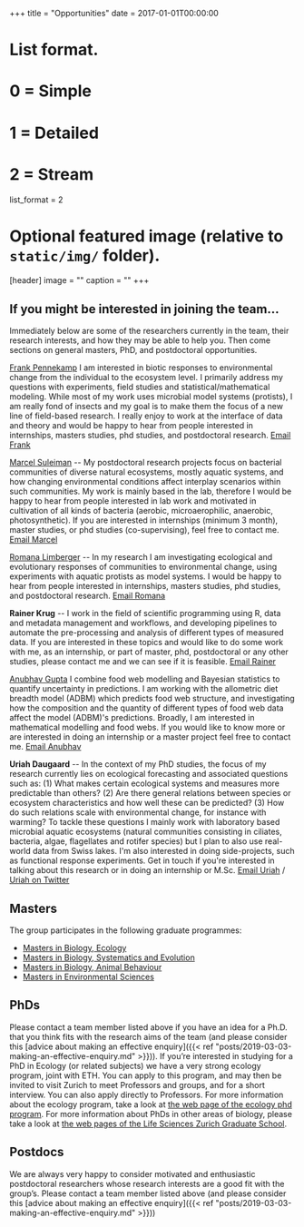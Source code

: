 +++
title = "Opportunities"
date = 2017-01-01T00:00:00

# List format.
#   0 = Simple
#   1 = Detailed
#   2 = Stream
list_format = 2

# Optional featured image (relative to `static/img/` folder).
[header]
image = ""
caption = ""
+++


## If you might be interested in joining the team...

Immediately below are some of the researchers currently in the team, their research interests, and how they may be able to help you. Then come sections on general masters, PhD, and postdoctoral opportunities.

[Frank Pennekamp](https://frank-pennekamp.info)  I am interested in biotic responses to environmental change from the individual to the ecosystem level. I primarily address my questions with experiments, field studies and statistical/mathematical modeling. While most of my work uses microbial model systems (protists), I am really fond of insects and my goal is to make them the focus of a new line of field-based research. I really enjoy to work at the interface of data and theory and would be happy to hear from people interested in internships, masters studies, phd studies, and postdoctoral research.  [Email Frank](mailto:frank.pennekamp@ieu.uzh.ch)

[Marcel Suleiman](https://www.ieu.uzh.ch/en/staff/member/suleiman_marcel.html) --  My postdoctoral research projects focus on bacterial communities of diverse natural ecosystems, mostly aquatic systems, and how changing environmental conditions affect interplay scenarios within such communities. My work is mainly based in the lab, therefore I would be happy to hear from people interested in lab work and motivated in cultivation of all kinds of bacteria (aerobic, microaerophilic, anaerobic, photosynthetic). If you are interested in internships (minimum 3 month), master studies, or phd studies (co-supervising), feel free to contact me. [Email Marcel](mailto:marcel.suleiman@ieu.uzh.ch)

[Romana Limberger](https://www.uibk.ac.at/limno/personnel/limberger/) -- In my research I am investigating ecological and evolutionary responses of communities to environmental change, using experiments with aquatic protists as model systems. I would be happy to hear from people interested in internships, masters studies, phd studies, and postdoctoral research. [Email Romana](mailto:romana.limberger@uibk.ac.at)

**Rainer Krug** -- I work in the field of scientific programming using R, data and metadata management and workflows, and developing pipelines to automate the pre-processing and analysis of different types of measured data. If you are interested in these topics and would like to do some work with me, as an internship, or part of master, phd, postdoctoral or any other studies, please contact me and we can see if it is feasible. [Email Rainer](mailto:Rainer.Krug@ieu.uzh.ch)

[Anubhav Gupta](https://sites.google.com/view/anubhavgupta) I combine food web modelling and Bayesian statistics to quantify uncertainty in predictions. I am working with the allometric diet breadth model (ADBM) which predicts food web structure, and investigating how the composition and the quantity of different types of food web data affect the model (ADBM)'s predictions. Broadly, I am interested in mathematical modelling and food webs. If you would like to know more or are interested in doing an internship or a master project feel free to contact me. [Email Anubhav](mailto:anubhav.gupta@ieu.uzh.ch)

**Uriah Daugaard** -- In the context of my PhD studies, the focus of my
research currently lies on ecological forecasting and associated
questions such as: (1) What makes certain ecological systems and
measures more predictable than others? (2) Are there general relations
between species or ecosystem characteristics and how well these can be
predicted? (3) How do such relations scale with environmental change,
for instance with warming? To tackle these questions I mainly work with
laboratory based microbial aquatic ecosystems (natural communities
consisting in ciliates, bacteria, algae, flagellates and rotifer
species) but I plan to also use real-world data from Swiss lakes. I'm
also interested in doing side-projects, such as functional response
experiments. Get in touch if you're interested in talking about this
research or in doing an internship or M.Sc. [Email
Uriah](mailto:uriah.daugaard@ieu.uzh.ch) / [Uriah on
Twitter](https://twitter.com/daugaarduriah?lang=en)

## Masters

The group participates in the following graduate programmes:

* [Masters in Biology, Ecology](https://www.biologie.uzh.ch/de/Studium/Masterstudium/MasterStudies/Ecology.html)
* [Masters in Biology, Systematics and Evolution](https://www.biologie.uzh.ch/de/Studium/Masterstudium/MasterStudies/SystematicsEvolution.html)
* [Masters in Biology, Animal Behaviour](https://www.biologie.uzh.ch/de/Studium/Masterstudium/MasterStudies/AnimalBehaviour.html)
* [Masters in Environmental Sciences](https://www.ieu.uzh.ch/en/teaching/envsci/master.html)

## PhDs

Please contact a team member listed above if you have an idea for a Ph.D. that you think fits with the research aims of the team (and please consider this [advice about making an effective enquiry]({{< ref "posts/2019-03-03-making-an-effective-enquiry.md" >}})).
If you’re interested in studying for a PhD in Ecology (or related subjects) we have a very strong ecology program, joint with ETH. You can apply to this program, and may then be invited to visit Zurich to meet Professors and groups, and for a short interview. You can also apply directly to Professors. For more information about the ecology program, take a look at [the web page of the ecology phd program](https://www.ieu.uzh.ch/en/teaching/phd/graduate.html). For more information about PhDs in other areas of biology, please take a look at [the web pages of the Life Sciences Zurich Graduate School](https://www.lifescience-graduateschool.uzh.ch/en.html).

## Postdocs

We are always very happy to consider motivated and enthusiastic postdoctoral researchers whose research interests are a good fit with the group’s. Please contact a team member listed above (and please consider this [advice about making an effective enquiry]({{< ref "posts/2019-03-03-making-an-effective-enquiry.md" >}}))




